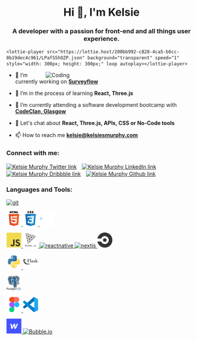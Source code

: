 <h1 align="center">Hi 👋, I'm Kelsie</h1>
<h3 align="center">A developer with a passion for front-end and all things user experience.</h3>


<script src="https://unpkg.com/@lottiefiles/lottie-player@latest/dist/lottie-player.js"></script> 


    <lottie-player src="https://lottie.host/200bb992-c828-4ca5-b6cc-0b19dec4c961/LPafS5hOZP.json" background="transparent" speed="1" style="width: 300px; height: 300px;" loop autoplay></lottie-player>

<img align="right" alt="Coding" width="400" src="https://user-images.githubusercontent.com/77012426/210774469-0aa380e0-262d-40dd-87de-b84129fd6292.gif"/>


- 🔭 I’m currently working on **[Surveyflow](https://github.com/kelsiesmurphy/surveyflow)**

- 🌱 I’m in the process of learning **React, Three.js**

- 📓 I’m currently attending a software development bootcamp with **[CodeClan, Glasgow](https://codeclan.com/courses/professional-software-development/)**

- 💬 Let's chat about **React, Three.js, APIs, CSS or No-Code tools**

- 📫 How to reach me **kelsie@kelsiesmurphy.com**


<h3 align="left">Connect with me:</h3>
<p align="left">

<a style="margin-right: 10px" href="https://twitter.com/kelsiesmurphy" target="blank"><img align="center" src="https://user-images.githubusercontent.com/77012426/210771440-01ad850b-373d-46ab-b34c-7abb8b3c61bd.svg" alt="Kelsie Murphy Twitter link" height="30" width="30" /></a>
<a style="margin-right: 10px" href="https://www.linkedin.com/in/kelsiesmurphy/" target="blank"><img align="center" src="https://user-images.githubusercontent.com/77012426/210771461-b7fd3667-5880-4aad-bf84-7c606ff83e22.svg" alt="Kelsie Murphy LinkedIn link" height="30" width="30" /></a>
<a style="margin-right: 10px" href="https://dribbble.com/kelsiesmurphy" target="blank"><img align="center" src="https://user-images.githubusercontent.com/77012426/210771406-8798e174-d5d6-4e88-afb3-0c42b10d1bc4.svg" alt="Kelsie Murphy Dribbble link" height="30" width="30" /></a>
<a style="margin-right: 10px" href="https://github.com/kelsiesmurphy" target="blank"><img align="center" src="https://user-images.githubusercontent.com/77012426/210771449-849d468e-a58b-45b1-984e-1dc374afe4f0.svg" alt="Kelsie Murphy Github link" height="30" width="30" /></a>
</p>

<h3 align="left">Languages and Tools:</h3>
<p align="left"> 
<a href="https://git-scm.com/" target="_blank" rel="noreferrer"> <img src="https://www.vectorlogo.zone/logos/git-scm/git-scm-icon.svg" alt="git" width="40" height="40"/> </a>

<a href="https://www.w3.org/html/" target="_blank" rel="noreferrer"> <img src="https://raw.githubusercontent.com/devicons/devicon/master/icons/html5/html5-original-wordmark.svg" alt="html5" width="40" height="40"/> </a>
<a href="https://www.w3schools.com/css/" target="_blank" rel="noreferrer"> <img src="https://raw.githubusercontent.com/devicons/devicon/master/icons/css3/css3-original-wordmark.svg" alt="css3" width="40" height="40"/> </a>
<a href="https://tailwindcss.com/" target="_blank" rel="noreferrer"> <img src="https://raw.githubusercontent.com/devicons/devicon/1119b9f84c0290e0f0b38982099a2bd027a48bf1/icons/tailwindcss/tailwindcss-original-wordmark.svg" alt="tailwindcss" width="40" height="40"/> </a>

<a href="https://developer.mozilla.org/en-US/docs/Web/JavaScript" target="_blank" rel="noreferrer"> <img src="https://raw.githubusercontent.com/devicons/devicon/master/icons/javascript/javascript-original.svg" alt="javascript" width="40" height="40"/> </a>
<a href="https://threejs.org/" target="_blank" rel="noreferrer"> <img src="https://raw.githubusercontent.com/devicons/devicon/1119b9f84c0290e0f0b38982099a2bd027a48bf1/icons/threejs/threejs-original-wordmark.svg" alt="three.js" width="40" height="40"/> </a>
<a href="https://reactjs.org/" target="_blank" rel="noreferrer"> <img src="https://reactnative.dev/img/header_logo.svg" alt="reactnative" width="40" height="40"/> </a>
<a href="https://nextjs.org/" target="_blank" rel="noreferrer"> <img src="https://cdn.worldvectorlogo.com/logos/nextjs-2.svg" alt="nextjs" width="40" height="40"/> </a>
<a href="https://circleci.com/" target="_blank" rel="noreferrer"> <img src="https://github.com/devicons/devicon/blob/master/icons/circleci/circleci-plain.svg" alt="CircleCI" width="40" height="40"/> </a>

<a href="https://www.python.org/" target="_blank" rel="noreferrer"> <img src="https://raw.githubusercontent.com/devicons/devicon/1119b9f84c0290e0f0b38982099a2bd027a48bf1/icons/python/python-original.svg" alt="python" width="40" height="40"/> </a>
<a href="https://flask.palletsprojects.com/en/2.2.x/" target="_blank" rel="noreferrer"> <img src="https://raw.githubusercontent.com/devicons/devicon/1119b9f84c0290e0f0b38982099a2bd027a48bf1/icons/flask/flask-original-wordmark.svg" alt="flask" width="40" height="40"/> </a>

<a href="https://www.postgresql.org/" target="_blank" rel="noreferrer"> <img src="https://raw.githubusercontent.com/devicons/devicon/1119b9f84c0290e0f0b38982099a2bd027a48bf1/icons/postgresql/postgresql-original-wordmark.svg" alt="PostgresQL" width="40" height="40"/> </a>

<a href="https://www.figma.com/" target="_blank" rel="noreferrer"> <img src="https://raw.githubusercontent.com/devicons/devicon/1119b9f84c0290e0f0b38982099a2bd027a48bf1/icons/figma/figma-original.svg" alt="Figma" width="40" height="40"/> </a>
<a href="https://code.visualstudio.com/" target="_blank" rel="noreferrer"> <img src="https://raw.githubusercontent.com/devicons/devicon/1119b9f84c0290e0f0b38982099a2bd027a48bf1/icons/vscode/vscode-original.svg" alt="VSCode" width="40" height="40"/> </a>

<a href="https://webflow.com/" target="_blank" rel="noreferrer"> <img src="https://raw.githubusercontent.com/devicons/devicon/1119b9f84c0290e0f0b38982099a2bd027a48bf1/icons/webflow/webflow-original.svg" alt="Webflow" width="40" height="40"/> </a>
<a href="https://bubble.io/" target="_blank" rel="noreferrer"> <img src="https://user-images.githubusercontent.com/77012426/210786864-89986280-3130-40c7-8e7b-541c9edfd249.svg" alt="Bubble.io" width="40" height="40"/> </a>
<!-- <a href="https://nodejs.org" target="_blank" rel="noreferrer"> <img src="https://raw.githubusercontent.com/devicons/devicon/master/icons/nodejs/nodejs-original-wordmark.svg" alt="nodejs" width="40" height="40"/> </a> -->
<!-- <a href="https://www.blender.org/" target="_blank" rel="noreferrer"> <img src="https://download.blender.org/branding/community/blender_community_badge_white.svg" alt="blender" width="40" height="40"/> </a> -->
<!-- <a href="https://www.mongodb.com/" target="_blank" rel="noreferrer"> <img src="https://raw.githubusercontent.com/devicons/devicon/master/icons/mongodb/mongodb-original-wordmark.svg" alt="mongodb" width="40" height="40"/> </a> -->
</p>
